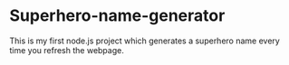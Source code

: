 # Superhero-name-generator
This is my first node.js project which generates a superhero name every time you refresh the webpage.
